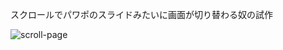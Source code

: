 スクロールでパワポのスライドみたいに画面が切り替わる奴の試作

![scroll-page](https://user-images.githubusercontent.com/63303720/85922634-f06a8b00-b8bf-11ea-8634-96433796c1ee.gif)
